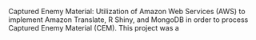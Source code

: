 Captured Enemy Material: 
Utilization of Amazon Web Services (AWS) to implement Amazon Translate, R Shiny, and MongoDB in order to process Captured Enemy Material (CEM). This project was a 
